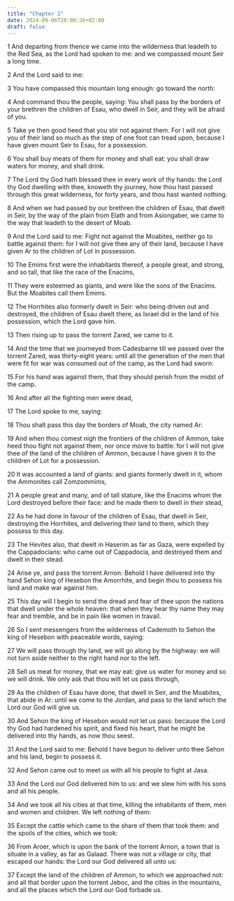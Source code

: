 ```yaml
---
title: "Chapter 2"
date: 2024-09-06T20:00:26+02:00
draft: false
---
```



1 And departing from thence we came into the wilderness that leadeth to the Red Sea, as the Lord had spoken to me: and we compassed mount Seir a long time.

2 And the Lord said to me:

3 You have compassed this mountain long enough: go toward the north:

4 And command thou the people, saying: You shall pass by the borders of your brethren the children of Esau, who dwell in Seir, and they will be afraid of you.

5 Take ye then good heed that you stir not against them. For I will not give you of their land so much as the step of one foot can tread upon, because I have given mount Seir to Esau, for a possession.

6 You shall buy meats of them for money and shall eat: you shall draw waters for money, and shall drink.

7 The Lord thy God hath blessed thee in every work of thy hands: the Lord thy God dwelling with thee, knoweth thy journey, how thou hast passed through this great wilderness, for forty years, and thou hast wanted nothing.

8 And when we had passed by our brethren the children of Esau, that dwelt in Seir, by the way of the plain from Elath and from Asiongaber, we came to the way that leadeth to the desert of Moab.

9 And the Lord said to me: Fight not against the Moabites, neither go to battle against them: for I will not give thee any of their land, because I have given Ar to the children of Lot in possession.

10 The Emims first were the inhabitants thereof, a people great, and strong, and so tall, that like the race of the Enacims,

11 They were esteemed as giants, and were like the sons of the Enacims. But the Moabites call them Emims.

12 The Horrhites also formerly dwelt in Seir: who being driven out and destroyed, the children of Esau dwelt there, as Israel did in the land of his possession, which the Lord gave him.

13 Then rising up to pass the torrent Zared, we came to it.

14 And the time that we journeyed from Cadesbarne till we passed over the torrent Zared, was thirty-eight years: until all the generation of the men that were fit for war was consumed out of the camp, as the Lord had sworn:

15 For his hand was against them, that they should perish from the midst of the camp.

16 And after all the fighting men were dead,

17 The Lord spoke to me, saying:

18 Thou shalt pass this day the borders of Moab, the city named Ar:

19 And when thou comest nigh the frontiers of the children of Ammon, take heed thou fight not against them, nor once move to battle: for I will not give thee of the land of the children of Ammon, because I have given it to the children of Lot for a possession.

20 It was accounted a land of giants: and giants formerly dwelt in it, whom the Ammonites call Zomzommims,

21 A people great and many, and of tall stature, like the Enacims whom the Lord destroyed before their face: and he made them to dwell in their stead,

22 As he had done in favour of the children of Esau, that dwell in Seir, destroying the Horrhites, and delivering their land to them, which they possess to this day.

23 The Hevites also, that dwelt in Haserim as far as Gaza, were expelled by the Cappadocians: who came out of Cappadocia, and destroyed them and dwelt in their stead.

24 Arise ye, and pass the torrent Arnon: Behold I have delivered into thy hand Sehon king of Hesebon the Amorrhite, and begin thou to possess his land and make war against him.

25 This day will I begin to send the dread and fear of thee upon the nations that dwell under the whole heaven: that when they hear thy name they may fear and tremble, and be in pain like women in travail.

26 So I sent messengers from the wilderness of Cademoth to Sehon the king of Hesebon with peaceable words, saying:

27 We will pass through thy land, we will go along by the highway: we will not turn aside neither to the right hand nor to the left.

28 Sell us meat for money, that we may eat: give us water for money and so we will drink. We only ask that thou wilt let us pass through,

29 As the children of Esau have done, that dwell in Seir, and the Moabites, that abide in Ar: until we come to the Jordan, and pass to the land which the Lord our God will give us.

30 And Sehon the king of Hesebon would not let us pass: because the Lord thy God had hardened his spirit, and fixed his heart, that he might be delivered into thy hands, as now thou seest.

31 And the Lord said to me: Behold I have begun to deliver unto thee Sehon and his land, begin to possess it.

32 And Sehon came out to meet us with all his people to fight at Jasa.

33 And the Lord our God delivered him to us: and we slew him with his sons and all his people.

34 And we took all his cities at that time, killing the inhabitants of them, men and women and children. We left nothing of them:

35 Except the cattle which came to the share of them that took them: and the spoils of the cities, which we took:

36 From Aroer, which is upon the bank of the torrent Arnon, a town that is situate in a valley, as far as Galaad. There was not a village or city, that escaped our hands: the Lord our God delivered all unto us:

37 Except the land of the children of Ammon, to which we approached not: and all that border upon the torrent Jeboc, and the cities in the mountains, and all the places which the Lord our God forbade us.

